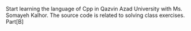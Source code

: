 Start learning the language of Cpp in Qazvin Azad University with Ms. Somayeh Kalhor. 
The source code is related to solving class exercises.
Part[B]
